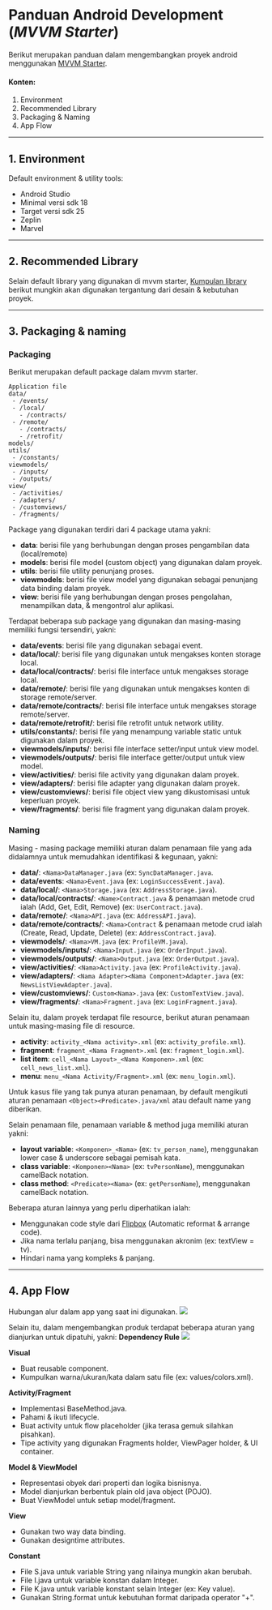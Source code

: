# Panduan Android Development (*MVVM Starter*)
Berikut merupakan panduan dalam mengembangkan proyek android menggunakan [MVVM Starter](https://github.com/flipboxstudio/mvvm-starter).
#### Konten:
1. Environment
2. Recommended Library
3. Packaging & Naming
4. App Flow
---
## 1. Environment
Default environment & utility tools:
- Android Studio
- Minimal versi sdk 18
- Target versi sdk 25
- Zeplin
- Marvel
---
## 2. Recommended Library
Selain default library yang digunakan di mvvm starter, [Kumpulan library](https://github.com/flipboxstudio/tech-handbook/blob/develop/android-recommended-library.md) berikut mungkin akan digunakan tergantung dari desain & kebutuhan proyek.

---

## 3. Packaging & naming
### Packaging
Berikut merupakan default package dalam mvvm starter.
```
Application file
data/
 - /events/
 - /local/
   - /contracts/
 - /remote/
   - /contracts/
   - /retrofit/
models/
utils/
 - /constants/
viewmodels/
 - /inputs/
 - /outputs/
view/
 - /activities/
 - /adapters/
 - /customviews/
 - /fragments/
```
Package yang digunakan terdiri dari 4 package utama yakni:
- **data**: berisi file yang berhubungan dengan proses pengambilan data (local/remote)
- **models**: berisi file model (custom object) yang digunakan dalam proyek.
- **utils**: berisi file utility penunjang proses.
- **viewmodels**: berisi file view model yang digunakan sebagai penunjang data binding dalam proyek.
- **view**: berisi file yang berhubungan dengan proses pengolahan, menampilkan data, & mengontrol alur aplikasi.

Terdapat beberapa sub package yang digunakan dan masing-masing memiliki fungsi tersendiri, yakni:
- **data/events**: berisi file yang digunakan sebagai event.
- **data/local/**: berisi file yang digunakan untuk mengakses konten storage local.
- **data/local/contracts/**: berisi file interface untuk mengakses storage local.
- **data/remote/**: berisi file yang digunakan untuk mengakses konten di storage remote/server.
- **data/remote/contracts/**: berisi file interface untuk mengakses storage remote/server.
- **data/remote/retrofit/**: berisi file retrofit untuk network utility.
- **utils/constants/**: berisi file yang menampung variable static untuk digunakan dalam proyek.
- **viewmodels/inputs/**: berisi file interface setter/input untuk view model.
- **viewmodels/outputs/**: berisi file interface getter/output untuk view model.
- **view/activities/**: berisi file activity yang digunakan dalam proyek.
- **view/adapters/**: berisi file adapter yang digunakan dalam proyek.
- **view/customviews/**: berisi file object view yang dikustomisasi untuk keperluan proyek.
- **view/fragments/**: berisi file fragment yang digunakan dalam proyek.

### Naming
Masing - masing package memiliki aturan dalam penamaan file yang ada didalamnya untuk memudahkan identifikasi & kegunaan, yakni:
- **data/**: `<Nama>DataManager.java` (ex: `SyncDataManager.java`.
- **data/events**: `<Nama>Event.java` (ex: `LoginSuccessEvent.java`).
- **data/local/**: `<Nama>Storage.java` (ex: `AddressStorage.java`).
- **data/local/contracts/**: `<Name>Contract.java` & penamaan metode crud ialah (Add, Get, Edit, Remove) (ex: `UserContract.java`).
- **data/remote/**: `<Nama>API.java` (ex: `AddressAPI.java`).
- **data/remote/contracts/**: `<Nama>Contract` & penamaan metode crud ialah (Create, Read, Update, Delete) (ex: `AddressContract.java`).
- **viewmodels/**: `<Nama>VM.java` (ex: `ProfileVM.java`).
- **viewmodels/inputs/**: `<Nama>Input.java` (ex: `OrderInput.java`).
- **viewmodels/outputs/**: `<Nama>Output.java` (ex: `OrderOutput.java`).
- **view/activities/**: `<Nama>Activity.java` (ex: `ProfileActivity.java`).
- **view/adapters/**: `<Nama Adapter><Nama Component>Adapter.java` (ex: `NewsListViewAdapter.java`).
- **view/customviews/**: `Custom<Nama>.java` (ex: `CustomTextView.java`).
- **view/fragments/**: `<Nama>Fragment.java` (ex: `LoginFragment.java`).

Selain itu, dalam proyek terdapat file resource, berikut aturan penamaan untuk masing-masing file di resource.
- **activity**: `activity_<Nama activity>.xml` (ex: `activity_profile.xml`).
- **fragment**: `fragment_<Nama Fragment>.xml` (ex: `fragment_login.xml`).
- **list item**: `cell_<Nama Layout>_<Nama Komponen>.xml` (ex: `cell_news_list.xml`).
- **menu**: `menu_<Nama Activity/Fragment>.xml` (ex: `menu_login.xml`).

Untuk kasus file yang tak punya aturan penamaan, by default mengikuti aturan penamaan `<Object><Predicate>.java/xml` atau default name yang diberikan.

Selain penamaan file, penamaan variable & method juga memiliki aturan yakni:
- **layout variable**: `<Komponen>_<Nama>` (ex: `tv_person_name`), menggunakan lower case & underscore sebagai pemisah kata.
- **class variable**: `<Komponen><Nama>` (ex: `tvPersonName`), menggunakan camelBack notation.
- **class method**: `<Predicate><Nama>` (ex: `getPersonName`), menggunakan camelBack notation.

Beberapa aturan lainnya yang perlu diperhatikan ialah:
- Menggunakan code style dari  [Flipbox](https://gist.github.com/sakadigital/41b4be80ab92234a48e0) (Automatic reformat & arrange code).
- Jika nama terlalu panjang, bisa menggunakan akronim (ex: textView = tv).
- Hindari nama yang kompleks & panjang.
---

## 4. App Flow
Hubungan alur dalam app yang saat ini digunakan.
![](https://i.imgur.com/gfAjZ37.png)

Selain itu, dalam mengembangkan produk terdapat beberapa aturan yang dianjurkan untuk dipatuhi, yakni:
**Dependency Rule**
![](https://i.imgur.com/2PbEOil.png)

**Visual**
  - Buat reusable component.
  - Kumpulkan warna/ukuran/kata dalam satu file (ex: values/colors.xml).

**Activity/Fragment**
  - Implementasi BaseMethod.java.
  - Pahami & ikuti lifecycle.
  - Buat activity untuk flow placeholder (jika terasa gemuk silahkan pisahkan).
  - Tipe activity yang digunakan Fragments holder, ViewPager holder, & UI container.

**Model & ViewModel**
  - Representasi obyek dari properti dan logika bisnisnya.
  - Model dianjurkan berbentuk plain old java object (POJO).
  - Buat ViewModel untuk setiap model/fragment.

**View**
  - Gunakan two way data binding.
  - Gunakan designtime attributes.

**Constant**
  - File S.java untuk variable String yang nilainya mungkin akan berubah.
  - File I.java untuk variable konstan dalam Integer.
  - File K.java untuk variable konstant selain Integer (ex: Key value).
  - Gunakan String.format untuk kebutuhan format daripada operator "+".